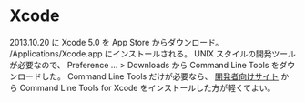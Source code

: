 Xcode
==================================================================

2013.10.20 に Xcode 5.0 を App Store からダウンロード。
/Applications/Xcode.app にインストールされる。
UNIX スタイルの開発ツールが必要なので、
Preference ... > Downloads から
Command Line Tools をダウンロードした。
Command Line Tools だけが必要なら、
[開発者向けサイト][Download] から
Command Line Tools for Xcode
をインストールした方が軽くてよい。

[Download]: https://developer.apple.com/downloads/

